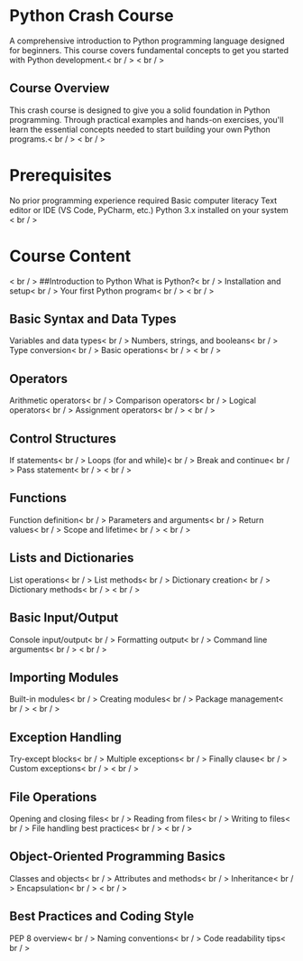 # Python Crash Course 
A comprehensive introduction to Python programming language designed for beginners. This course covers fundamental concepts to get you started with Python development.< br / >
< br / >
## Course Overview
This crash course is designed to give you a solid foundation in Python programming. Through practical examples and hands-on exercises, you'll learn the essential concepts needed to start building your own Python programs.< br / >
< br / >
# Prerequisites 
No prior programming experience required
Basic computer literacy
Text editor or IDE (VS Code, PyCharm, etc.)
Python 3.x installed on your system
< br / >
# Course Content
< br / >
##Introduction to Python
What is Python?< br / >
Installation and setup< br / >
Your first Python program< br / >
< br / >
## Basic Syntax and Data Types
Variables and data types< br / >
Numbers, strings, and booleans< br / >
Type conversion< br / >
Basic operations< br / >
< br / >
## Operators
Arithmetic operators< br / >
Comparison operators< br / >
Logical operators< br / >
Assignment operators< br / >
< br / >
## Control Structures
If statements< br / >
Loops (for and while)< br / >
Break and continue< br / >
Pass statement< br / >
< br / >
## Functions
Function definition< br / >
Parameters and arguments< br / >
Return values< br / >
Scope and lifetime< br / >
< br / >
## Lists and Dictionaries
List operations< br / >
List methods< br / >
Dictionary creation< br / >
Dictionary methods< br / >
< br / >
## Basic Input/Output
Console input/output< br / >
Formatting output< br / >
Command line arguments< br / >
< br / >
## Importing Modules
Built-in modules< br / >
Creating modules< br / >
Package management< br / >
< br / >
## Exception Handling
Try-except blocks< br / >
Multiple exceptions< br / >
Finally clause< br / >
Custom exceptions< br / >
< br / >
## File Operations
Opening and closing files< br / >
Reading from files< br / >
Writing to files< br / >
File handling best practices< br / >
< br / >
## Object-Oriented Programming Basics
Classes and objects< br / >
Attributes and methods< br / >
Inheritance< br / >
Encapsulation< br / >
< br / >
## Best Practices and Coding Style
PEP 8 overview< br / >
Naming conventions< br / >
Code readability tips< br / >

